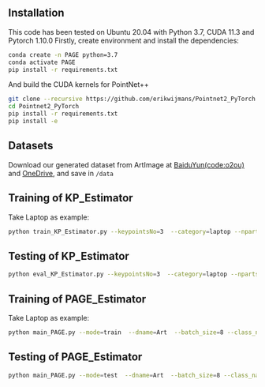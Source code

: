 ## Installation
This code has been tested on Ubuntu 20.04 with Python 3.7, CUDA 11.3 and Pytorch 1.10.0 Firstly, create environment and install the dependencies:

```bash
conda create -n PAGE python=3.7
conda activate PAGE
pip install -r requirements.txt
```
And build the CUDA kernels for PointNet++
```bash
git clone --recursive https://github.com/erikwijmans/Pointnet2_PyTorch
cd Pointnet2_PyTorch
pip install -r requirements.txt
pip install -e 
```

## Datasets
Download our generated dataset from ArtImage at [BaiduYun(code:o2ou)](https://pan.baidu.com/s/1vyEL3uvvaT1dNvpZc4jyIg?pwd=o2ou) and [OneDrive](https://onedrive.live.com/?cid=0CEC31BD19A86C5F&id=CEC31BD19A86C5F%21s618290dc5a61431fa6b3ced1732bde45&parId=root&o=OneUp), and save in ```/data```

## Training of KP_Estimator

Take Laptop as example:

```bash
python train_KP_Estimator.py --keypointsNo=3  --category=laptop --nparts=2 --part_num=0 --dname=Art
```

## Testing of KP_Estimator

```bash
python eval_KP_Estimator.py --keypointsNo=3  --category=laptop --nparts=2 --part_num=0 --dname=Art
```

## Training of PAGE_Estimator

Take Laptop as example:

```bash
python main_PAGE.py --mode=train  --dname=Art  --batch_size=8 --class_name=laptop  --kpt_class=KP  --num_classes=2  --n_sample_points=2048  --input_channel=0  --model=PAGENet  --kpt_num=0  --part_num=0
```

## Testing of PAGE_Estimator

```bash
python main_PAGE.py --mode=test  --dname=Art  --batch_size=8 --class_name=laptop  --kpt_class=KP  --num_classes=2  --n_sample_points=2048  --input_channel=0  --model=PAGENet  --kpt_num=0  --part_num=0 --using_ckpts=True
```

